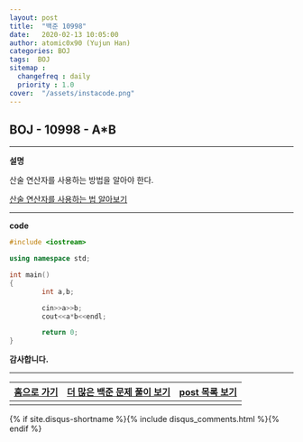 ```yaml
---
layout: post
title:  "백준 10998"
date:   2020-02-13 10:05:00
author: atomic0x90 (Yujun Han)
categories: BOJ
tags:  BOJ
sitemap :
  changefreq : daily
  priority : 1.0
cover:  "/assets/instacode.png"
---
```


## BOJ - 10998 - A\*B


---

**설명**


산술 연산자를 사용하는 방법을 알아야 한다.

[산술 연산자를 사용하는 법 알아보기][10]

---

**code**
```cpp
#include <iostream>

using namespace std;

int main()
{
        int a,b;

        cin>>a>>b;
        cout<<a*b<<endl;

        return 0;
}
```



**감사합니다.**

---

[홈으로 가기][01]       |[더 많은 백준 문제 풀이 보기][00]      |[post 목록 보기][02]
:------:                |:------:                               |:------:
                        |                                       |

[00]: https://atomic0x90.github.io/posts/#BOJ "Beakjoon post"
[01]: https://atomic0x90.github.io/ "home"
[02]: https://atomic0x90.github.io/posts/ "posts"

[10]: https://atomic0x90.github.io/c-language/2019/06/13/arithmetic-operator.html "산술 연산자"

{% if site.disqus-shortname %}{% include disqus_comments.html %}{% endif %}
